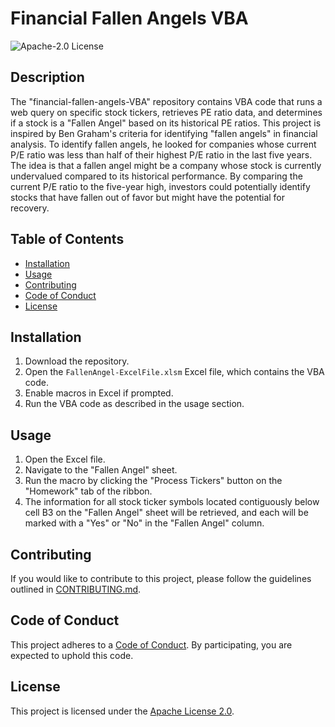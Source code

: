 # Financial Fallen Angels VBA

![Apache-2.0 License](https://img.shields.io/badge/license-Apache%202.0-blue.svg)

## Description

The "financial-fallen-angels-VBA" repository contains VBA code that runs a web query on specific stock tickers, retrieves PE ratio data, and determines if a stock is a "Fallen Angel" based on its historical PE ratios. This project is inspired by Ben Graham's criteria for identifying "fallen angels" in financial analysis. To identify fallen angels, he looked for companies whose current P/E ratio was less than half of their highest P/E ratio in the last five years. The idea is that a fallen angel might be a company whose stock is currently undervalued compared to its historical performance. By comparing the current P/E ratio to the five-year high, investors could potentially identify stocks that have fallen out of favor but might have the potential for recovery.

## Table of Contents

- [Installation](#installation)
- [Usage](#usage)
- [Contributing](CONTRIBUTING.md)
- [Code of Conduct](CODE_OF_CONDUCT.md)
- [License](#license)

## Installation

1. Download the repository.
2. Open the `FallenAngel-ExcelFile.xlsm` Excel file, which contains the VBA code.
3. Enable macros in Excel if prompted.
4. Run the VBA code as described in the usage section.

## Usage

1. Open the Excel file.
2. Navigate to the "Fallen Angel" sheet.
3. Run the macro by clicking the "Process Tickers" button on the "Homework" tab of the ribbon.
4. The information for all stock ticker symbols located contiguously below cell B3 on the "Fallen Angel" sheet will be retrieved, and each will be marked with a "Yes" or "No" in the "Fallen Angel" column.

## Contributing

If you would like to contribute to this project, please follow the guidelines outlined in [CONTRIBUTING.md](CONTRIBUTING.md).

## Code of Conduct

This project adheres to a [Code of Conduct](CODE_OF_CONDUCT.md). By participating, you are expected to uphold this code.

## License

This project is licensed under the [Apache License 2.0](LICENSE).
